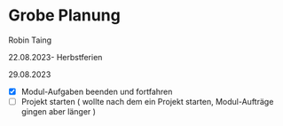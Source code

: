 # Grobe Planung

Robin Taing

22.08.2023- Herbstferien


29.08.2023
- [x] Modul-Aufgaben beenden und fortfahren 
- [ ] Projekt starten ( wollte nach dem ein Projekt starten, Modul-Aufträge gingen aber länger )
